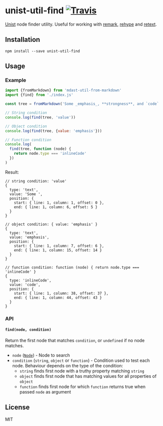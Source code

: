 # unist-util-find [![Travis](https://img.shields.io/travis/blahah/unist-util-find.svg)](https://travis-ci.org/blahah/unist-util-find)

[Unist](https://github.com/wooorm/unist) node finder utility. Useful for working with [remark](https://github.com/wooorm/remark), [rehype](https://github.com/wooorm/rehype) and [retext](https://github.com/wooorm/retext).

## Installation

```
npm install --save unist-util-find
```

## Usage

### Example

```js
import {fromMarkdown} from 'mdast-util-from-markdown'
import {find} from './index.js'

const tree = fromMarkdown('Some _emphasis_, **strongness**, and `code`.')

// String condition
console.log(find(tree, 'value'))

// Object condition
console.log(find(tree, {value: 'emphasis'}))

// Function condition
console.log(
  find(tree, function (node) {
    return node.type === 'inlineCode'
  })
)
```

Result:

```
// string condition: 'value'
{
  type: 'text',
  value: 'Some ',
  position: {
    start: { line: 1, column: 1, offset: 0 },
    end: { line: 1, column: 6, offset: 5 }
  }
}

// object condition: { value: 'emphasis' }
{
  type: 'text',
  value: 'emphasis',
  position: {
    start: { line: 1, column: 7, offset: 6 },
    end: { line: 1, column: 15, offset: 14 }
  }
}

// function condition: function (node) { return node.type === 'inlineCode' }
{
  type: 'inlineCode',
  value: 'code',
  position: {
    start: { line: 1, column: 38, offset: 37 },
    end: { line: 1, column: 44, offset: 43 }
  }
}
```

### API

#### `find(node, condition)`

Return the first node that matches `condition`, or `undefined` if no node matches.

- `node` ([`Node`](https://github.com/wooorm/unist#node)) - Node to search
- `condition` (`string`, `object` or `function`) - Condition used to test each node. Behaviour depends on the type of the condition:
  - `string` finds first node with a truthy property matching `string`
  - `object` finds first node that has matching values for all properties of `object`
  - `function` finds first node for which `function` returns true when passed `node` as argument

## License

MIT
